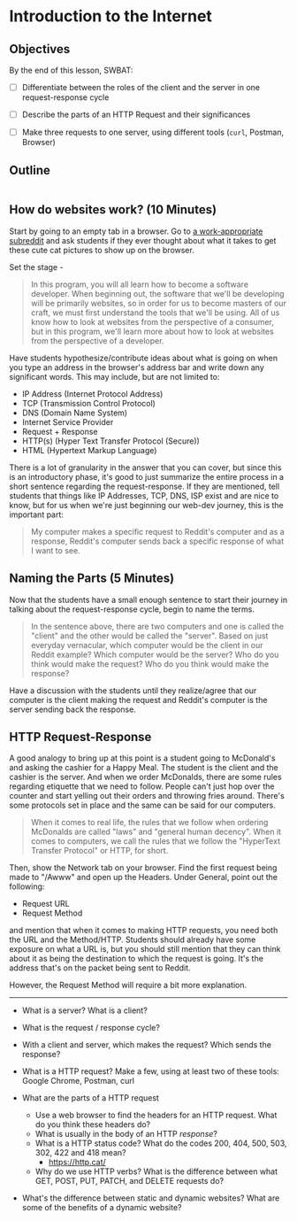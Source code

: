 # Introduction to the Internet

## Objectives
  By the end of this lesson, SWBAT:
- [ ] Differentiate between the roles of the client and the server in one request-response cycle
- [ ] Describe the parts of an HTTP Request and their significances
- [ ] Make three requests to one server, using different tools (`curl`, Postman, Browser)


## Outline
```txt

```

## How do websites work? (10 Minutes)

Start by going to an empty tab in a browser. Go to [a work-appropriate subreddit](https://www.reddit.com/r/Awww/) and ask students if they ever thought about what it takes to get these cute cat pictures to show up on the browser.

Set the stage - 

>  In this program, you will all learn how to become a software developer. When beginning out, the software that we'll be developing will be primarily websites, so in order for us to become masters of our craft, we must first understand the tools that we'll be using. All of us know how to look at websites from the perspective of a consumer, but in this program, we'll learn more about how to look at websites from the perspective of a developer. 

Have students hypothesize/contribute ideas about what is going on when you type an address in the browser's address bar and write down any significant words. This may include, but are not limited to:

- IP Address (Internet Protocol Address)
- TCP (Transmission Control Protocol)
- DNS (Domain Name System)
- Internet Service Provider
- Request + Response
- HTTP(s) (Hyper Text Transfer Protocol (Secure))
- HTML (Hypertext Markup Language)

There is a lot of granularity in the answer that you can cover, but since this is an introductory phase, it's good to just summarize the entire process in a short sentence regarding the request-response. If they are mentioned, tell students that things like IP Addresses, TCP, DNS, ISP exist and are nice to know, but for us when we're just beginning our web-dev journey, this is the important part:

> My computer makes a specific request to Reddit's computer and as a response, Reddit's computer sends back a specific response of what I want to see. 

## Naming the Parts (5 Minutes)

Now that the students have a small enough sentence to start their journey in talking about the request-response cycle, begin to name the terms.

> In the sentence above, there are two computers and one is called the "client" and the other would be called the "server". Based on just everyday vernacular, which computer would be the client in our Reddit example? Which computer would be the server? Who do you think would make the request? Who do you think would make the response?

Have a discussion with the students until they realize/agree that our computer is the client making the request and Reddit's computer is the server sending back the response. 

## HTTP Request-Response

A good analogy to bring up at this point is a student going to McDonald's and asking the cashier for a Happy Meal. The student is the client and the cashier is the server. And when we order McDonalds, there are some rules regarding etiquette that we need to follow. People can't just hop over the counter and start yelling out their orders and throwing fries around. There's some protocols set in place and the same can be said for our computers. 

> When it comes to real life, the rules that we follow when ordering McDonalds are called "laws" and "general human decency". When it comes to computers, we call the rules that we follow the "HyperText Transfer Protocol" or HTTP, for short. 

Then, show the Network tab on your browser. Find the first request being made to "/Awww" and open up the Headers. Under General, point out the following:

- Request URL
- Request Method 

and mention that when it comes to making HTTP requests, you need both the URL and the Method/HTTP. Students should already have some exposure on what a URL is, but you should still mention that they can think about it as being the destination to which the request is going. It's the address that's on the packet being sent to Reddit. 

However, the Request Method will require a bit more explanation.




---


* What is a server? What is a client?

* What is the request / response cycle?

* With a client and server, which makes the request? Which sends the response?

* What is a HTTP request? Make a few, using at least two of these tools: Google Chrome, Postman, curl

* What are the parts of a HTTP request
  * Use a web browser to find the headers for an HTTP request. What do you think these headers do?
  * What is usually in the body of an HTTP _response_?
  * What is a HTTP status code? What do the codes 200, 404, 500, 503, 302, 422 and 418 mean?
    * https://http.cat/
  * Why do we use HTTP verbs? What is the difference between what GET, POST, PUT, PATCH, and DELETE requests do?

* What's the difference between static and dynamic websites? What are some of the benefits of a dynamic website?
